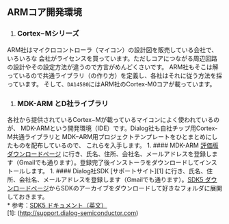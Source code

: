 ## ARMコア開発環境

1. ### Cortex−Mシリーズ
ARM社はマイクロコントローラ（マイコン）の設計図を販売している会社で、いろいろな
会社がライセンスを買っています。ただしコアにつながる周辺回路の設計やその設定方法が違うので方言がめんどくさいです。
ARM社もそこは解っているので共通ライブラリ（の作り方）を定義し、各社はそれに従う方法を採っています。
そして、`DA14580`にはARM社のCortex-M0コアが載っています。

1. ### MDK-ARM とD社ライブラリ
各社から提供されているCortex−Mが載っているマイコンによく使われているのが、
MDK-ARMという開発環境（IDE）です。Dialog社も自社チップ用Cortex-M共通ライブラリと
MDK−ARM用プロジェクトテンプレートをひとまとめにしたものを配布しているので、
これらを入手します。
    1. #### MDK-ARM
[評価版ダウンロードページ](https://www.keil.com/arm/demo/eval/arm.htm)
に行き、氏名、住所、会社名、メールアドレスを登録します（Gmailでも通ります）。登録完了後インストーラをダウンロードしてインストールします。
    1. #### Dialog社SDK
[サポートサイト][1]
に行き、氏名、住所、会社名、メールアドレスを登録します（Gmailでも通ります）。[SDK5 ダウンロードページ](http://support.dialog-semiconductor.com/resource/sdk5021-da14580123)からSDKのアーカイブをダウンロードして好きなフォルダに展開しておきます。  
        * 参考：[SDK5 ドキュメント（英文）](http://support.dialog-semiconductor.com/resource/um-b-050-da1458x-software-development-guide-sdk5)  
[1]: (http://support.dialog-semiconductor.com)